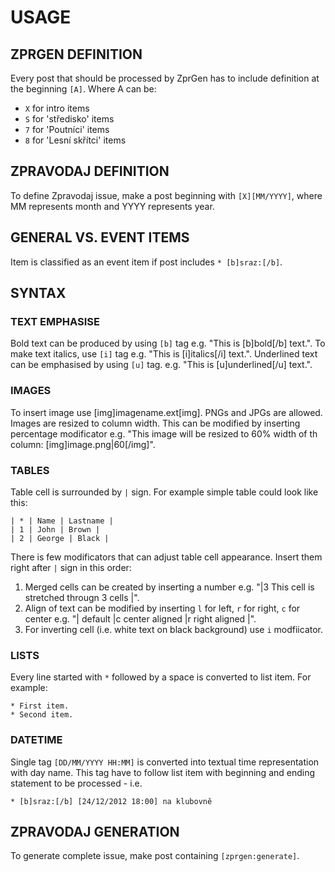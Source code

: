 # USAGE

## ZPRGEN DEFINITION

Every post that should be processed by ZprGen has to include definition at the beginning `[A]`. Where A can be:

* `X` for intro items
* `S` for 'středisko' items
* `7` for 'Poutníci' items
* `8` for 'Lesní skřítci' items

## ZPRAVODAJ DEFINITION

To define Zpravodaj issue, make a post beginning with `[X][MM/YYYY]`, where MM represents month and YYYY represents year.

## GENERAL VS. EVENT ITEMS

Item is classified as an event item if post includes `* [b]sraz:[/b]`.

## SYNTAX

### TEXT EMPHASISE

Bold text can be produced by using `[b]` tag e.g. "This is [b]bold[/b] text.".
To make text italics, use `[i]` tag e.g. "This is [i]italics[/i] text.".
Underlined text can be emphasised by using `[u]` tag. e.g. "This is [u]underlined[/u] text.".

### IMAGES

To insert image use [img]imagename.ext[img]. PNGs and JPGs are allowed. Images are resized to column width. This can be modified by inserting percentage modificator e.g. "This image will be resized to 60% width of th column: [img]image.png|60[/img]".

### TABLES

Table cell is surrounded by `|` sign. For example simple table could look like this:

    | * | Name | Lastname |
    | 1 | John | Brown |
    | 2 | George | Black |

There is few modificators that can adjust table cell appearance. Insert them right after `|` sign in this order:

1.   Merged cells can be created by inserting a number e.g. "|3 This cell is stretched througn 3 cells |".
2.   Align of text can be modified by inserting `l` for left, `r` for right, `c` for center e.g. "| default |c center aligned |r right aligned |".
3.   For inverting cell (i.e. white text on black background) use `i` modfiicator.

### LISTS

Every line started with `*` followed by a space is converted to list item. For example:

    * First item.
    * Second item.

### DATETIME

Single tag `[DD/MM/YYYY HH:MM]` is converted into textual time representation with day name. This tag have to follow list item with beginning and ending statement to be processed - i.e.

    * [b]sraz:[/b] [24/12/2012 18:00] na klubovně

## ZPRAVODAJ GENERATION

To generate complete issue, make post containing `[zprgen:generate]`.
